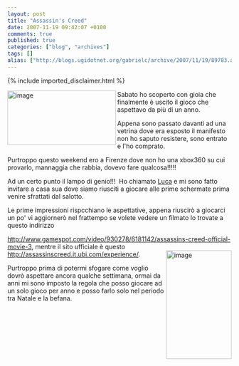 ```yaml
---
layout: post
title: "Assassin's Creed"
date: 2007-11-19 09:42:07 +0100
comments: true
published: true
categories: ["blog", "archives"]
tags: []
alias: ["http://blogs.ugidotnet.org/gabrielc/archive/2007/11/19/89783.aspx"]
---
```

<!-- more -->
{% include imported_disclaimer.html %}
<p><a href="http://blogs.ugidotnet.org/images/blogs_ugidotnet_org/gabrielc/WindowsLiveWriter/AssassinsCreed_95EA/image_4.png"><img style="border-top-width: 0px; border-left-width: 0px; border-bottom-width: 0px; border-right-width: 0px" height="122" alt="image" src="http://blogs.ugidotnet.org/images/blogs_ugidotnet_org/gabrielc/WindowsLiveWriter/AssassinsCreed_95EA/image_thumb_1.png" width="244" align="left" border="0" /></a> Sabato ho scoperto con gioia che finalmente è uscito il gioco che aspettavo da più di un anno.</p>  <p>Appena sono passato davanti ad una vetrina dove era esposto il manifesto non ho saputo resistere, sono entrato e l'ho comprato.</p>  <p>Purtroppo questo weekend ero a Firenze dove non ho una xbox360 su cui provarlo, mannaggia che rabbia, dovevo fare qualcosa!!!!!</p>  <p>Ad un certo punto il lampo di genio!!!  Ho chiamato <a href="http://blogs.devleap.com/luka/default.aspx">Luca</a> e mi sono fatto invitare a casa sua dove siamo riusciti a giocare alle prime schermate prima venire sfrattati dal salotto.</p>  <p>Le prime impressioni rispcchiano le aspettative, appena riuscirò a giocarci un po' vi aggiornerò nel frattempo se volete vedere un filmato lo trovate a questo indirizzo </p>  <p><a href="http://www.gamespot.com/video/930278/6181142/assassins-creed-official-movie-3">http://www.gamespot.com/video/930278/6181142/assassins-creed-official-movie-3</a>, mentre il sito ufficiale è questo <a title="http://assassinscreed.it.ubi.com/experience/" href="http://assassinscreed.it.ubi.com/experience/">http://assassinscreed.it.ubi.com/experience/</a>.<a href="http://blogs.ugidotnet.org/images/blogs_ugidotnet_org/gabrielc/WindowsLiveWriter/AssassinsCreed_95EA/image_6.png"><img style="border-top-width: 0px; border-left-width: 0px; border-bottom-width: 0px; border-right-width: 0px" height="244" alt="image" src="http://blogs.ugidotnet.org/images/blogs_ugidotnet_org/gabrielc/WindowsLiveWriter/AssassinsCreed_95EA/image_thumb_2.png" width="147" align="right" border="0" /></a> </p>  <p>Purtroppo prima di potermi sfogare come voglio dovrò aspettare ancora qualche settimana, ormai da anni mi sono imposto la regola che posso giocare ad un solo gioco per anno e posso farlo solo nel periodo tra Natale e la befana.</p>
